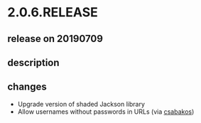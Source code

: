# 2.0.6.RELEASE

## release on 20190709

## description

## changes

* Upgrade version of shaded Jackson library
* Allow usernames without passwords in URLs (via <a href="https://github.com/csabakos">csabakos</a>)

